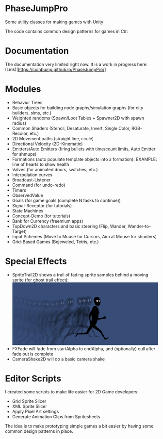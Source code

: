 # PhaseJumpPro
Some utility classes for making games with Unity

The code contains common design patterns for games in C#:

# Documentation

The documentation very limited right now. It is a work in progress here: (Link)[https://coinbump.github.io/PhaseJumpPro/]

# Modules

- Behavior Trees
- Basic objects for building node graphs/simulation graphs (for city builders, sims, etc.)
- Weighted randoms (Spawn/Loot Tables + Spawner2D with spawn radius)
- Common Shaders (Stencil, Desaturate, Invert, Single Color, RGB-Recolor, etc.)
- 2D Movement paths (straight line, circle)
- Directional Velocity (2D-Kinematic)
- Emitters/Auto Emitters (firing bullets with time/count limits, Auto Emitter for shmups)
- Formations (auto populate template objects into a formation). EXAMPLE: line of hearts to show health
- Valves (for animated doors, switches, etc.)
- Interpolation curves
- Broadcast-Listener
- Command (for undo-redo)
- Timers
- ObservedValue
- Goals (for game goals (complete N tasks to continue))
- Signal-Receptor (for tutorials)
- State Machines
- Concept-Demo (for tutorials)
- Bank for Currency (freemium apps)
- TopDown2D characters and basic steering (Flip, Wander, Wander-to-Target)
- Input Schemes (Move to Mouse for Cursors, Aim at Mouse for shooters)
- Grid-Based Games (Bejeweled, Tetris, etc.)

# Special Effects
- SpriteTrail2D shows a trail of fading sprite samples behind a moving sprite (for ghost trail effect): ![alt text](https://github.com/CoinBump/PhaseJumpPro/blob/master/Documentation/Resources/Art/SpriteTrail2D.png)
- FXFade will fade from startAlpha to endAlpha, and (optionally) cull after fade out is complete
- CameraShake2D will do a basic camera shake

# Editor Scripts

I created some scripts to make life easier for 2D Game developers:
- Grid Sprite Slicer
- XML Sprite Slicer
- Apply Pixel Art settings
- Generate Animation Clips from Spritesheets

The idea is to make prototyping simple games a bit easier by having some common design patterns in place.
